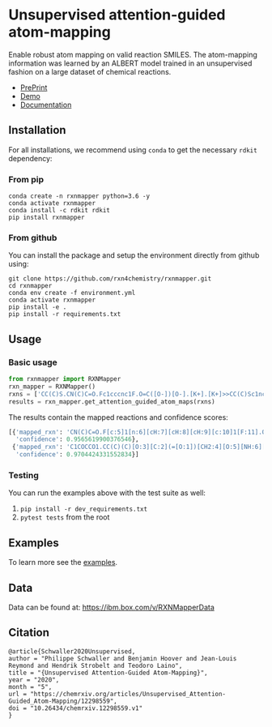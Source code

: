 # Unsupervised attention-guided atom-mapping
Enable robust atom mapping on valid reaction SMILES. The atom-mapping information was learned by an ALBERT model trained in an unsupervised fashion on a large dataset of chemical reactions.

- [PrePrint](http://dx.doi.org/10.26434/chemrxiv.12298559)
- [Demo](http://rxnmapper.ai/demo.html)
- [Documentation](https://rxn4chemistry.github.io/rxnmapper/)

## Installation
For all installations, we recommend using `conda` to get the necessary `rdkit` dependency:

### From pip
```console
conda create -n rxnmapper python=3.6 -y
conda activate rxnmapper
conda install -c rdkit rdkit
pip install rxnmapper
```

### From github
You can install the package and setup the environment directly from github using:

```console
git clone https://github.com/rxn4chemistry/rxnmapper.git 
cd rxnmapper
conda env create -f environment.yml
conda activate rxnmapper
pip install -e .
pip install -r requirements.txt
```

## Usage

### Basic usage

```python
from rxnmapper import RXNMapper
rxn_mapper = RXNMapper()
rxns = ['CC(C)S.CN(C)C=O.Fc1cccnc1F.O=C([O-])[O-].[K+].[K+]>>CC(C)Sc1ncccc1F', 'C1COCCO1.CC(C)(C)OC(=O)CONC(=O)NCc1cccc2ccccc12.Cl>>O=C(O)CONC(=O)NCc1cccc2ccccc12']
results = rxn_mapper.get_attention_guided_atom_maps(rxns)
```

The results contain the mapped reactions and confidence scores:

```python
[{'mapped_rxn': 'CN(C)C=O.F[c:5]1[n:6][cH:7][cH:8][cH:9][c:10]1[F:11].O=C([O-])[O-].[CH3:1][CH:2]([CH3:3])[SH:4].[K+].[K+]>>[CH3:1][CH:2]([CH3:3])[S:4][c:5]1[n:6][cH:7][cH:8][cH:9][c:10]1[F:11]',
  'confidence': 0.9565619900376546},
 {'mapped_rxn': 'C1COCCO1.CC(C)(C)[O:3][C:2](=[O:1])[CH2:4][O:5][NH:6][C:7](=[O:8])[NH:9][CH2:10][c:11]1[cH:12][cH:13][cH:14][c:15]2[cH:16][cH:17][cH:18][cH:19][c:20]12.Cl>>[O:1]=[C:2]([OH:3])[CH2:4][O:5][NH:6][C:7](=[O:8])[NH:9][CH2:10][c:11]1[cH:12][cH:13][cH:14][c:15]2[cH:16][cH:17][cH:18][cH:19][c:20]12',
  'confidence': 0.9704424331552834}]
```

### Testing

You can run the examples above with the test suite as well:

1. `pip install -r dev_requirements.txt` 
2. `pytest tests` from the root 

## Examples

To learn more see the [examples](./examples).

## Data 

Data can be found at: https://ibm.box.com/v/RXNMapperData

## Citation

```
@article{Schwaller2020Unsupervised,
author = "Philippe Schwaller and Benjamin Hoover and Jean-Louis Reymond and Hendrik Strobelt and Teodoro Laino",
title = "{Unsupervised Attention-Guided Atom-Mapping}",
year = "2020",
month = "5",
url = "https://chemrxiv.org/articles/Unsupervised_Attention-Guided_Atom-Mapping/12298559",
doi = "10.26434/chemrxiv.12298559.v1"
}
```